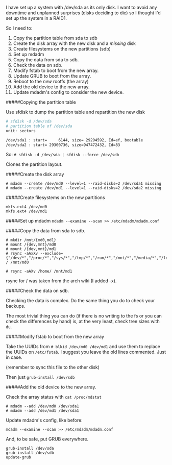 I have set up a system with /dev/sda as its only disk.
I want to avoid any downtime and unplanned surprises (disks deciding to die) so I thought I'd set up the system in a RAID1.

So I need to:

1. Copy the partition table from sda to sdb
2. Create the disk array with the new disk and a *missing* disk
3. Create filesystems on the new partitions (sdb)
4. Set up mdadm
5. Copy the data from sda to sdb.
6. Check the data on sdb.
7. Modify fstab to boot from the new array.
 1. Update GRUB to boot from the array.
8. Reboot to the *new* rootfs (the array)
9. Add the old device to the new array.
 1. Update mdadm's config to consider the new device.


#####Copying the partition table

Use sfdisk to dump the partition table and repartition the new disk

```bash
# sfdisk -d /dev/sda
# partition table of /dev/sda
unit: sectors

/dev/sda1 : start=     6144, size= 29294592, Id=ef, bootable
/dev/sda2 : start= 29300736, size=947472432, Id=83
```

So:
`# sfdisk -d /dev/sda | sfdisk --force /dev/sdb`

Clones the partition layout.

#####Create the disk array

```
# mdadm --create /dev/md0 --level=1 --raid-disks=2 /dev/sda1 missing
# mdadm --create /dev/md1 --level=1 --raid-disks=2 /dev/sda2 missing
```
#####Create filesystems on the new partitions

```
mkfs.ext4 /dev/md0
mkfs.ext4 /dev/md1
```
#####Set up mdadm
`mdadm --examine --scan >> /etc/mdadm/mdadm.conf`


#####Copy the data from sda to sdb.

```
# mkdir /mnt/{md0,md1}
# mount /{dev,mnt}/md0
# mount /{dev,mnt}/md1
# rsync -aAxXv --exclude={"/dev/*","/proc/*","/sys/*","/tmp/*","/run/*","/mnt/*","/media/*","/lost+found"} / /mnt/md0

# rsync -aAXv /home/ /mnt/md1
```

rsync for / was taken from the arch wiki (I added -x).

#####Check the data on sdb.

Checking the data is complex. Do the same thing you do to check your backups.

The most trivial thing you can do (if there is no writing to the fs or you can check the differences by hand) is, at the very least, check tree sizes with `du`.

#####Modify fstab to boot from the new array

Take the UUIDs from 
`# blkid /dev/md0 /dev/md1`
and use them to replace the UUIDs on `/etc/fstab`. I suggest you leave the old lines commented. Just in case.

(remember to sync this file to the other disk)

Then just `grub-install /dev/sdb`

#####Add the old device to the new array.

Check the array status with `cat /proc/mdstat`

```
# mdadm --add /dev/md0 /dev/sda1
# mdadm --add /dev/md1 /dev/sda1
```
Update mdadm's config, like before:

`mdadm --examine --scan >> /etc/mdadm/mdadm.conf`

And, to be safe, put GRUB everywhere.

```
grub-install /dev/sda
grub-install /dev/sdb
update-grub
```
